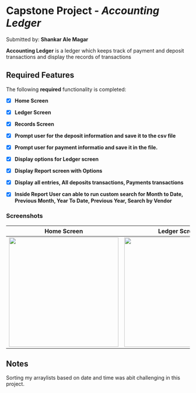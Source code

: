 # Capstone Project - *Accounting Ledger*

Submitted by: **Shankar Ale Magar**

**Accounting Ledger** is a ledger which keeps track of payment and deposit transactions and display the records of transactions


## Required Features

The following **required** functionality is completed:

- [x] **Home Screen**
- [x] **Ledger Screen**
- [x] **Records Screen**
- [x] **Prompt user for the deposit information and save it to the csv file**
- [x] **Prompt user for payment informatio and save it in the file.**
- [x] **Display options for Ledger screen**
- [x] **Display Report screen with Options**
- [x] **Display all entries, All deposits transactions, Payments transactions**
- [x] **Inside Report User can able to run custom search for Month to Date, Previous Month, Year To Date, Previous Year, Search by Vendor**


### Screenshots

 | Home Screen | Ledger Screen | Report Screen
 | ----------- | ------------- | ------------- |
 | <img src="https://github.com/Shankarmagar/Capstone1/blob/main/images/Screenshot%202023-10-24%20at%2011.19.10%E2%80%AFAM.png" width = 300> | <img src="https://github.com/Shankarmagar/Capstone1/blob/main/images/Screenshot%202023-10-24%20at%2011.19.30%E2%80%AFAM.png" width = 300> | <img src = "https://github.com/Shankarmagar/Capstone1/blob/main/images/Screenshot%202023-10-24%20at%2011.19.42%E2%80%AFAM.png" width = 300>

## Notes

Sorting my arraylists based on date and time was abit challenging in this project.

